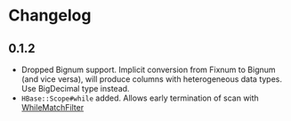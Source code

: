 Changelog
=========

0.1.2
-----

- Dropped Bignum support. Implicit conversion from Fixnum to Bignum (and vice versa),
  will produce columns with heterogeneous data types. Use BigDecimal type instead.
- `HBase::Scope#while` added.
  Allows early termination of scan with [WhileMatchFilter](http://hbase.apache.org/apidocs/org/apache/hadoop/hbase/filter/WhileMatchFilter.html)

